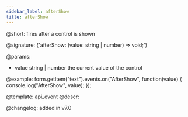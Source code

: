 ```yaml
---
sidebar_label: afterShow
title: afterShow
---          
```


@short: fires after a control is shown

@signature: {'afterShow: (value: string | number) => void;'} 

@params:
- value     string | number     the current value of the control

@example:
form.getItem("text").events.on("AfterShow", function(value) {
    console.log("AfterShow", value);
});

@template: api_event
@descr:

@changelog: added in v7.0
